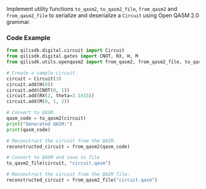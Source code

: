 Implement utility functions `to_qasm2`, `to_qasm2_file`, `from_qasm2` and `from_qasm2_file` to serialize and deserialize a `Circuit` using Open QASM 2.0 grammar.


### Code Example

```python
from qilisdk.digital.circuit import Circuit
from qilisdk.digital.gates import CNOT, RX, H, M
from qilisdk.utils.openqasm2 import from_qasm2, from_qasm2_file, to_qasm2, to_qasm2_file

# Create a sample circuit.
circuit = Circuit(3)
circuit.add(H(0))
circuit.add(CNOT(0, 1))
circuit.add(RX(2, theta=3.1415))
circuit.add(M(0, 1, 2))

# Convert to QASM.
qasm_code = to_qasm2(circuit)
print("Generated QASM:")
print(qasm_code)

# Reconstruct the circuit from the QASM.
reconstructed_circuit = from_qasm2(qasm_code)

# Convert to QASM and save to file
to_qasm2_file(circuit, "circuit.qasm")

# Reconstruct the circuit from the QASM file.
reconstructed_circuit = from_qasm2_file("circuit.qasm")
```
